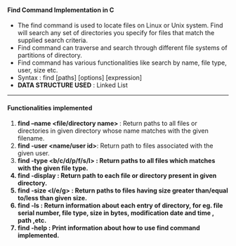 #### Find Command Implementation in C
* The find command is used to locate files on Linux or Unix system. Find will search any set of directories you specify for files that match the supplied search criteria.
* Find command can traverse and search through different file systems of partitions of directory.
* Find command has various functionalities like search by name, file type, user, size etc.
* Syntax : find [paths] [options] [expression]  
* <b>DATA STRUCTURE USED</b> : Linked List

<hr>

#### Functionalities implemented
1. <b>find <directory> –name <file/directory name> </b>:
Return paths to all files or directories in given directory whose name matches with the given filename.
2. <b> find <directory> -user <name/user id></b>:
Return path to files associated with the given user.
3. <b>find <directory> -type <b/c/d/p/f/s/l> <b>:
Return paths to all files which matches with the given file type.
4. <b>find <directory> -display </b>:
Return path to each file or directory present in given directory.
5. <b>find <directory> -size <l/e/g> <size in bytes></b> : 
Return paths to files having size greater than/equal to/less than given size. 
6. <b>find <directory> -ls </b>:
Return information about each entry of directory, for eg. file serial number, file type, size in bytes, modification date and time , path ,etc.
7. <b>find <directory> -help </b>:
Print information about how to use find command implemented.